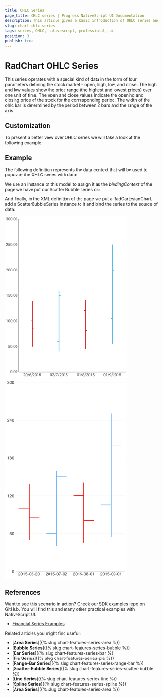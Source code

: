 ```yaml
---
title: OHLC Series
page_title: OHLC series | Progress NativeScript UI Documentation
description: This article gives a basic introduction of OHLC series and continues with a sample scenario of how OHLC series are used.
slug: chart-ohlc-series
tags: series, OHLC, nativescript, professional, ui
position: 3
publish: true
---
```


# RadChart OHLC Series
This series operates with a special kind of data in the form of four parameters defining the stock market - open, high, low, and close. The high and low values show the price range (the highest and lowest prices) over one unit of time. The open and close values indicate the opening and closing price of the stock for the corresponding period. The width of the ohlc bar is determined by the period between 2 bars and the range of the axis

## Customization

To present a better view over OHLC series we will take a look at the following example:

## Example
The following definition represents the data context that will be used to populate the OHLC series with data:

<snippet id='ohlc-data-model'/>

We use an instance of this model to assign it as the *bindingContext* of the page we have put our Scatter Bubble series on:

<snippet id='binding-context-ohlc-series'/>

And finally, in the XML definition of the page we put a RadCartesianChart, add a ScatterBubbleSeries instance to it and bind the series to the source of data:

<snippet id='ohlc-series'/>

![Cartesian chart: OHLC series](../../../../img/ns_ui/ohlc_series_anroid.png " Scatter Bubble series on Android.") ![Cartesian chart: OHLC series](../../../../img/ns_ui/ohlc_series_ios.png "Scatter Bubble series on iOS.")

## References
Want to see this scenario in action?
Check our SDK examples repo on GitHub. You will find this and many other practical examples with NativeScript UI.

* [Financial Series Examples](https://github.com/telerik/nativescript-ui-samples/tree/master/chart/app/examples/series/financial)

Related articles you might find useful:

* [**Area Series**]({% slug chart-features-series-area %})
* [**Bubble Series**]({% slug chart-features-series-bubble %})
* [**Bar Series**]({% slug chart-features-series-bar %})
* [**Pie Series**]({% slug chart-features-series-pie %})
* [**Range-Bar Series**]({% slug chart-features-series-range-bar %})
* [**Scatter-Bubble Series**]({% slug chart-features-series-scatter-bubble %})
* [**Line Series**]({% slug chart-features-series-line %})
* [**Spline Series**]({% slug chart-features-series-spline %})
* [**Area Series**]({% slug chart-features-series-area %})